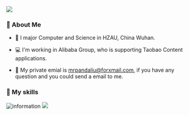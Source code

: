 <img src="https://gw.alicdn.com/imgextra/i3/O1CN01oRe3XJ29TCEkkVttI_!!6000000008068-2-tps-2880-1200.png">

### 🐻 About Me
- 🏫 I major Computer and Science in HZAU, China Wuhan.

- 💻 I'm working in Alibaba Group, who is supporting Taobao Content applications.

- 📮 My private emial is mrpandaliu@forxmail.com, if you have any question and you could send a email to me.

### 🔨 My skills
![information](https://github-readme-stats.vercel.app/api?username=MrpandaLiu&show_icons=true&theme=radical)
<img src="https://gw.alicdn.com/imgextra/i2/O1CN01Et2A7b1Mb3rjvRXBC_!!6000000001452-2-tps-2880-1200.png">

